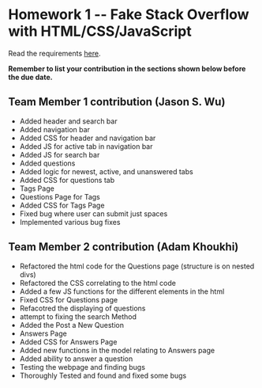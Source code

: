 # Homework 1 -- Fake Stack Overflow with HTML/CSS/JavaScript

Read the requirements [here](https://docs.google.com/document/d/1hoYYAazg7Mwi15UBQ3R3sFgd0ypkTaqWvnBq4idxu7w/edit?usp=sharing).

**Remember to list your contribution in the sections shown below before the due date.**

## Team Member 1 contribution (Jason S. Wu)

- Added header and search bar
- Added navigation bar
- Added CSS for header and navigation bar
- Added JS for active tab in navigation bar
- Added JS for search bar
- Added questions
- Added logic for newest, active, and unanswered tabs
- Added CSS for questions tab
- Tags Page
- Questions Page for Tags
- Added CSS for Tags Page
- Fixed bug where user can submit just spaces
- Implemented various bug fixes

## Team Member 2 contribution (Adam Khoukhi)

- Refactored the html code for the Questions page (structure is on nested divs)
- Refactored the CSS correlating to the html code
- Added a few JS functions for the different elements in the html
- Fixed CSS for Questions page
- Refacotred the displaying of questions
- attempt to fixing the search Method
- Added the Post a New Question
- Answers Page
- Added CSS for Answers Page
- Added new functions in the model relating to Answers page
- Added ability to answer a question
- Testing the webpage and finding bugs
- Thoroughly Tested and found and fixed some bugs
